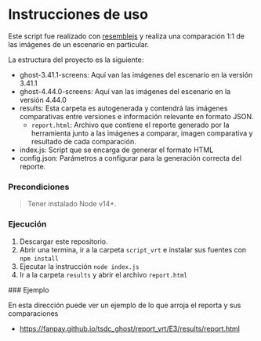 # Instrucciones de uso

Este script fue realizado con [resemblejs](https://github.com/rsmbl/Resemble.js/blob/master/README.md) y realiza una comparación 1:1 de las imágenes de un escenario en particular.

 La estructura del proyecto es la siguiente:
- ghost-3.41.1-screens: Aquí van las imágenes del escenario en la versión 3.41.1
- ghost-4.44.0-screens: Aquí van las imágenes del escenario en la versión 4.44.0
- results: Esta carpeta es autogenerada y contendrá las imágenes comparativas entre versiones e información relevante en formato JSON.
    - `report.html`: Archivo que contiene el reporte generado por la herramienta junto a las imágenes a comparar, imagen comparativa y resultado de cada comparación.
- index.js: Script que se encarga de generar el formato HTML
- config.json: Parámetros a configurar para la generación correcta del reporte.

### Precondiciones

> Tener instalado Node v14+.
 
### Ejecución

1. Descargar este repositorio.
2. Abrir una termina, ir a la carpeta `script_vrt` e instalar sus fuentes con `npm install`
3. Ejecutar la instrucción `node index.js`
4. Ir a la carpeta `results` y abrir el archivo `report.html`

### Ejemplo

En esta dirección puede ver un ejemplo de lo que arroja el reporta y sus comparaciones
* https://fanpay.github.io/tsdc_ghost/report_vrt/E3/results/report.html
